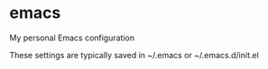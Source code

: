 # emacs

My personal Emacs configuration

These settings are typically saved in ~/.emacs or ~/.emacs.d/init.el


